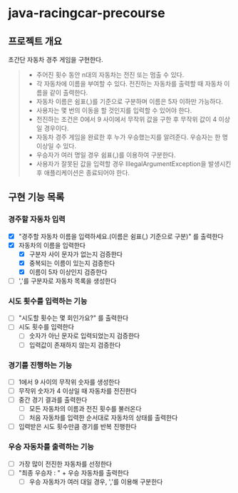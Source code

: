 # java-racingcar-precourse
## 프로젝트 개요
초간단 자동차 경주 게임을 구현한다.
>* 주어진 횟수 동안 n대의 자동차는 전진 또는 멈출 수 있다.
>* 각 자동차에 이름을 부여할 수 있다. 전진하는 자동차를 출력할 때 자동차 이름을 같이 출력한다.
>* 자동차 이름은 쉼표(,)를 기준으로 구분하며 이름은 5자 이하만 가능하다.
>* 사용자는 몇 번의 이동을 할 것인지를 입력할 수 있어야 한다.
>* 전진하는 조건은 0에서 9 사이에서 무작위 값을 구한 후 무작위 값이 4 이상일 경우이다.
>* 자동차 경주 게임을 완료한 후 누가 우승했는지를 알려준다. 우승자는 한 명 이상일 수 있다.
>* 우승자가 여러 명일 경우 쉼표(,)를 이용하여 구분한다.
>* 사용자가 잘못된 값을 입력할 경우 IllegalArgumentException을 발생시킨 후 애플리케이션은 종료되어야 한다.

## 구현 기능 목록

### 경주할 자동차 입력
* [x] "경주할 자동차 이름을 입력하세요.(이름은 쉼표(,) 기준으로 구분)" 를 출력한다
* [x] 자동차의 이름을 입력한다
  * [x] 구분자 사이 문자가 없는지 검증한다
  * [x] 중복되는 이름이 있는지 검증한다
  * [x] 이름이 5자 이상인지 검증한다
* [ ] ','를 구분자로 자동차 목록을 생성한다

### 시도 횟수를 입력하는 기능
* [ ] "시도할 횟수는 몇 회인가요?" 를 출력한다
* [ ] 시도 횟수를 입력한다
  * [ ] 숫자가 아닌 문자로 입력되었는지 검증한다
  * [ ] 입력값이 존재하지 않는지 검증한다

### 경기를 진행하는 기능
* [ ] 1에서 9 사이의 무작위 숫자를 생성한다
* [ ] 무작위 숫자가 4 이상일 때 자동차를 전진한다
* [ ] 중간 경기 결과를 출력한다
  * [ ] 모든 자동차의 이름과 전진 횟수를 불러온다
  * [ ] 처음 자동차를 입력한 순서대로 자동차의 상태를 출력한다
* [ ] 입력받은 시도 횟수만큼 경기를 반복 진행한다

### 우승 자동차를 출력하는 기능
* [ ] 가장 많이 전진한 자동차를 선정한다
* [ ] "최종 우승자 : " + 우승 자동차를 출력한다
  * [ ] 우승 자동차가 여러 대일 경우, ','를 이용해 구분한다